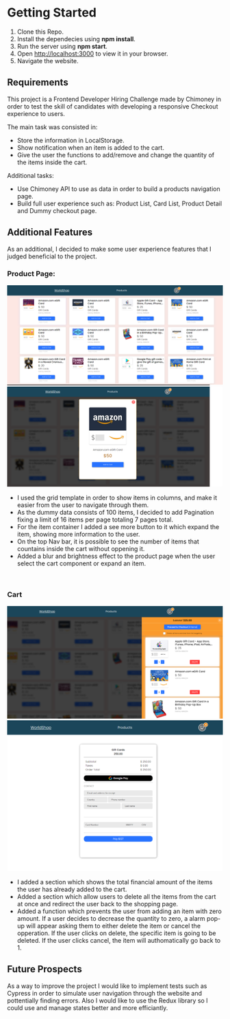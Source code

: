 # Getting Started

1. Clone this Repo.
2. Install the dependecies using **npm install**.
3. Run the server using **npm start**.
4. Open [http://localhost:3000](http://localhost:3000) to view it in your browser.
5. Navigate the website.

## Requirements

This project is a Frontend Developer Hiring Challenge made by Chimoney in order to test the skill of candidates with developing a responsive Checkout experience to users.

The main task was consisted in:

- Store the information in LocalStorage.
- Show notification when an item is added to the cart.
- Give the user the functions to add/remove and change the quantity of the items inside the cart.

Additional tasks:

- Use Chimoney API to use as data in order to build a products navigation page.
- Build full user experience such as: Product List, Card List, Product Detail and Dummy checkout page.

## Additional Features

As an additional, I decided to make some user experience features that I judged beneficial to the project.

### Product Page:

!["Image Showing ProductPage"](https://github.com/JohnBorges52/Frontend-Developer-Chimoney/blob/master/chimoney/public/resourses/githubImg/productPage.png)
!["Image Showing Expanded Item"](https://github.com/JohnBorges52/Frontend-Developer-Chimoney/blob/master/chimoney/public/resourses/githubImg/expandedItem.png)

- I used the grid template in order to show items in columns, and make it easier from the user to navigate through them.
- As the dummy data consists of 100 items, I decided to add Pagination fixing a limit of 16 items per page totaling 7 pages total.
- For the item container I added a see more button to it which expand the item, showing more information to the user.
- On the top Nav bar, it is possible to see the number of items that countains inside the cart without oppening it.
- Added a blur and brightness effect to the product page when the user select the cart component or expand an item.

<br/>

### Cart

!["Image Showing CartPage"](https://github.com/JohnBorges52/Frontend-Developer-Chimoney/blob/master/chimoney/public/resourses/githubImg/cartPage.png)
!["Image Showing Dummy CheckoutPage"](https://github.com/JohnBorges52/Frontend-Developer-Chimoney/blob/master/chimoney/public/resourses/githubImg/checkoutPage.png)
<br/>

- I added a section which shows the total financial amount of the items the user has already added to the cart.
- Added a section which allow users to delete all the items from the cart at once and redirect the user back to the shopping page.
- Added a function which prevents the user from adding an item with zero amount. If a user decides to decrease the quantity to zero, a alarm pop-up will appear asking them to either delete the item or cancel the opperation. If the user clicks on delete, the specific item is going to be deleted. If the user clicks cancel, the item will authomatically go back to 1.

## Future Prospects

As a way to improve the project I would like to implement tests such as Cypress in order to simulate user navigation through the website and pottentially finding errors.
Also I would like to use the Redux library so I could use and manage states better and more efficiantly.
